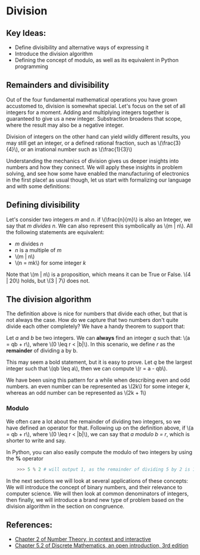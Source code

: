 # Division
## Key Ideas:
- Define divisibility and alternative ways of expressing it
- Introduce the division algorithm
- Defining the concept of modulo, as well as its equivalent in Python programming

## Remainders and divisibility

Out of the four fundamental mathematical operations you have grown accustomed to, division is somewhat special. Let's focus on the set of all integers for a moment. Adding and multiplying integers together is guaranteed to give us a new integer. Substraction broadens that scope, where the result may also be a negative integer.

Division of integers on the other hand can yield wildly different results, you may still get an integer, or a defined rational fraction, such as \\(\frac{3}{4}\\), or an irrational number such as \\(\frac{1}{3}\\)

Understanding the mechanics of division gives us deeper insights into numbers and how they connect. We will apply these insights in problem solving, and see how some have enabled the manufacturing of electronics in the first place! as usual though, let us start with formalizing our language and with some definitions:

## Defining divisibility

Let's consider two integers *m* and *n*. if \\(\frac{n}{m}\\) is also an Integer, we say that *m divides n*. We can also represent this symbolically as \\(m | n\\). All the following statements are equivalent:

- *m* divides *n*
- *n* is a multiple of *m*
- \\(m | n\\)
- \\(n = mk\\) for some integer *k*

Note that \\(m | n\\) is a proposition, which means it can be True or False. \\(4 | 20\\) holds, but \\(3 | 7\\) does not.

## The division algorithm

The definition above is nice for numbers that divide each other, but that is not always the case. How do we capture that two numbers don't quite divide each other completely? We have a handy theorem to support that:

Let *a* and *b* be two integers. We can **always** find an integer *q* such that: \\(a = qb + r\\), where \\(0 \leq r < |b|\\). In this scenario, we define *r* as the **remainder** of dividing a by b.

This may seem a bold statement, but it is easy to prove. Let *q* be the largest integer such that \\(qb \leq a\\), then we can compute \\(r = a - qb\\).

We have been using this pattern for a while when describing even and odd numbers. an even number can be represented as \\(2k\\) for some integer *k*, whereas an odd number can be represented as \\(2k + 1\\)

### Modulo

We often care a lot about the remainder of dividing two integers, so we have defined an operator for that. Following up on the definition above, if \\(a = qb + r\\), where \\(0 \leq r < |b|\\), we can say that *a modulo b = r*, which is shorter to write and say. 

In Python, you can also easily compute the modulo of two integers by using the **%** operator
```Python
	>>> 5 % 2 # will output 1, as the remainder of dividing 5 by 2 is 1
```


In the next sections we will look at several applications of these concepts: We will introduce the concept of binary numbers, and their relevance to computer science. We will then look at common denominators of integers, then finally, we will introduce a brand new type of problem based on the division algorithm in the section on congruence.

## References:

- [Chapter 2 of Number Theory, in context and interactive](https://math.gordon.edu/ntic/ntic/section-div-alg.html)
- [Chapter 5.2 of Discrete Mathematics, an open introduction, 3rd edition](https://discrete.openmathbooks.org/dmoi3/sec_addtops-numbth.html)
